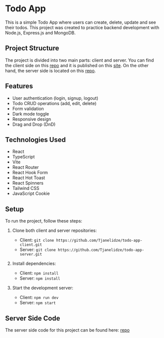 # Todo App

This is a simple Todo App where users can create, delete, update and see their todos. This project was created to practice backend development with Node.js, Express.js and MongoDB.

## Project Structure

The project is divided into two main parts: client and server. You can find the client side on this [repo](https://github.com/Tjanelidze/todo-app-client) and it is published on this [site](https://todo-app-client-self.vercel.app/). On the other hand, the server side is located on this [repo](https://github.com/Tjanelidze/todo-app-server).

## Features

- User authentication (login, signup, logout)
- Todo CRUD operations (add, edit, delete)
- Form validation
- Dark mode toggle
- Responsive design
- Drag and Drop (DnD)

## Technologies Used

- React
- TypeScript
- Vite
- React Router
- React Hook Form
- React Hot Toast
- React Spinners
- Tailwind CSS
- JavaScript Cookie

## Setup

To run the project, follow these steps:

1. Clone both client and server repositories:

   - Client: `git clone https://github.com/Tjanelidze/todo-app-client.git`
   - Server: `git clone https://github.com/Tjanelidze/todo-app-server.git`

2. Install dependencies:

   - Client: `npm install`
   - Server: `npm install`

3. Start the development server:

   - Client: `npm run dev`
   - Server: `npm start`

## Server Side Code

The server side code for this project can be found here: [repo](https://github.com/Tjanelidze/todo-app-server)
